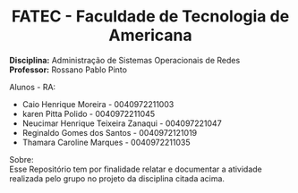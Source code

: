 <h1 align="center"> FATEC - Faculdade de Tecnologia de Americana </h1>

<b>Disciplina:</b> Administração de Sistemas Operacionais de Redes<br>
<b>Professor:</b> Rossano Pablo Pinto

Alunos - RA:
* Caio Henrique Moreira - 0040972211003
* karen Pitta Polido - 0040972211045
* Neucimar Henrique Teixeira Zanaqui - 004097221047
* Reginaldo Gomes dos Santos - 0040972121019
* Thamara Caroline Marques  - 0040972211035

Sobre:<br>
Esse Repositório tem por finalidade relatar e documentar a atividade realizada pelo grupo no projeto da disciplina citada acima.
